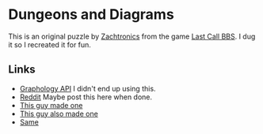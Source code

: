 # Dungeons and Diagrams

This is an original puzzle by [Zachtronics](https://en.wikipedia.org/wiki/Zachtronics)
from the game [Last Call BBS](https://www.zachtronics.com/last-call-bbs/).
I dug it so I recreated it for fun.
                      
                      
## Links

- [Graphology API](https://graphology.github.io/) I didn't end up using this.
- [Reddit](https://www.reddit.com/r/lastcallbbs/) Maybe post this here when done.
- [This guy made one](https://www.lexaloffle.com/bbs/?tid=48966)
- [This guy also made one](https://github.com/dungeon-diagrams/dungeon-diagrams.github.io)
- [Same](https://github.com/CR-S01/Dungeons-Diagrams/tree/main)
